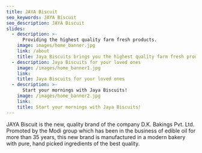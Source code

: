 ```yaml
---
title: JAYA Biscuit
seo_keywords: JAYA Biscuit
seo_description: JAYA Biscuit
slides:
  - description: >-
      Providing the highest quality farm fresh products.
    image: images/home_banner.jpg
    link: /about
    title: Jaya Biscuits brings you the highest quality farm fresh products
  - description: Jaya Biscuits for your loved ones
    image: /images/home_banner1.jpg
    link: 
    title: Jaya Biscuits for your loved ones
  - description: >-
      Start your mornings with Jaya Biscuits!
    image: /images/home_banner2.jpg
    link: 
    title: Start your mornings with Jaya Biscuits!
---
```


JAYA Biscuit is the new, quality brand of the company D.K. Bakings Pvt. Ltd. Promoted by the Modi group which has been in the business of edible oil for more than 35 years, this new brand is manufactured in a modern bakery with pure, hand picked ingredients of the best quality.

